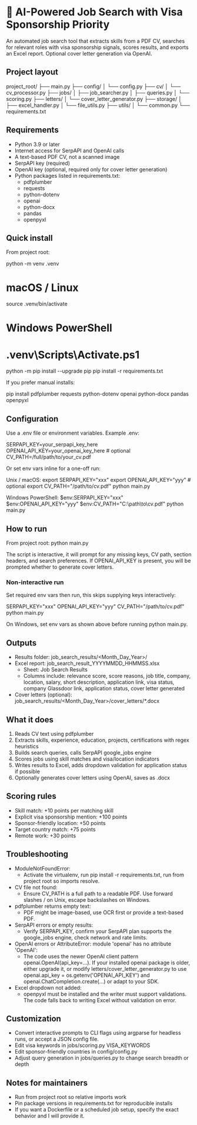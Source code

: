 # 🚀 AI-Powered Job Search with Visa Sponsorship Priority

An automated job search tool that extracts skills from a PDF CV, searches for relevant roles with visa sponsorship signals, scores results, and exports an Excel report. Optional cover letter generation via OpenAI.

## Project layout

project_root/
├── main.py
├── config/
│   └── config.py
├── cv/
│   └── cv_processor.py
├── jobs/
│   ├── job_searcher.py
│   ├── queries.py
│   └── scoring.py
├── letters/
│   └── cover_letter_generator.py
├── storage/
│   ├── excel_handler.py
│   └── file_utils.py
├── utils/
│   └── common.py
└── requirements.txt

## Requirements

- Python 3.9 or later
- Internet access for SerpAPI and OpenAI calls
- A text-based PDF CV, not a scanned image
- SerpAPI key (required)
- OpenAI key (optional, required only for cover letter generation)
- Python packages listed in requirements.txt:
  - pdfplumber
  - requests
  - python-dotenv
  - openai
  - python-docx
  - pandas
  - openpyxl

## Quick install

From project root:

python -m venv .venv
# macOS / Linux
source .venv/bin/activate
# Windows PowerShell
# .venv\Scripts\Activate.ps1

python -m pip install --upgrade pip
pip install -r requirements.txt

If you prefer manual installs:

pip install pdfplumber requests python-dotenv openai python-docx pandas openpyxl

## Configuration

Use a .env file or environment variables. Example .env:

SERPAPI_KEY=your_serpapi_key_here
OPENAI_API_KEY=your_openai_key_here   # optional
CV_PATH=/full/path/to/your_cv.pdf

Or set env vars inline for a one-off run:

Unix / macOS:
export SERPAPI_KEY="xxx"
export OPENAI_API_KEY="yyy"   # optional
export CV_PATH="/path/to/cv.pdf"
python main.py

Windows PowerShell:
$env:SERPAPI_KEY="xxx"
$env:OPENAI_API_KEY="yyy"
$env:CV_PATH="C:\path\to\cv.pdf"
python main.py

## How to run

From project root:
python main.py

The script is interactive, it will prompt for any missing keys, CV path, section headers, and search preferences. If OPENAI_API_KEY is present, you will be prompted whether to generate cover letters.

### Non-interactive run

Set required env vars then run, this skips supplying keys interactively:

SERPAPI_KEY="xxx" OPENAI_API_KEY="yyy" CV_PATH="/path/to/cv.pdf" python main.py

On Windows, set env vars as shown above before running python main.py.

## Outputs

- Results folder: job_search_results/<Month_Day_Year>/
- Excel report: job_search_result_YYYYMMDD_HHMMSS.xlsx
  - Sheet: Job Search Results
  - Columns include: relevance score, score reasons, job title, company, location, salary, short description, application link, visa status, company Glassdoor link, application status, cover letter generated
- Cover letters (optional): job_search_results/<Month_Day_Year>/cover_letters/*.docx

## What it does

1. Reads CV text using pdfplumber
2. Extracts skills, experience, education, projects, certifications with regex heuristics
3. Builds search queries, calls SerpAPI google_jobs engine
4. Scores jobs using skill matches and visa/location indicators
5. Writes results to Excel, adds dropdown validation for application status if possible
6. Optionally generates cover letters using OpenAI, saves as .docx

## Scoring rules

- Skill match: +10 points per matching skill
- Explicit visa sponsorship mention: +100 points
- Sponsor-friendly location: +50 points
- Target country match: +75 points
- Remote work: +30 points

## Troubleshooting

- ModuleNotFoundError:
  - Activate the virtualenv, run pip install -r requirements.txt, run from project root so imports resolve.
- CV file not found:
  - Ensure CV_PATH is a full path to a readable PDF. Use forward slashes / on Unix, escape backslashes on Windows.
- pdfplumber returns empty text:
  - PDF might be image-based, use OCR first or provide a text-based PDF.
- SerpAPI errors or empty results:
  - Verify SERPAPI_KEY, confirm your SerpAPI plan supports the google_jobs engine, check network and rate limits.
- OpenAI errors or AttributeError: module 'openai' has no attribute 'OpenAI':
  - The code uses the newer OpenAI client pattern openai.OpenAI(api_key=...). If your installed openai package is older, either upgrade it, or modify letters/cover_letter_generator.py to use openai.api_key = os.getenv('OPENAI_API_KEY') and openai.ChatCompletion.create(...) or adapt to your SDK.
- Excel dropdown not added:
  - openpyxl must be installed and the writer must support validations. The code falls back to writing Excel without validation on error.

## Customization

- Convert interactive prompts to CLI flags using argparse for headless runs, or accept a JSON config file.
- Edit visa keywords in jobs/scoring.py VISA_KEYWORDS
- Edit sponsor-friendly countries in config/config.py
- Adjust query generation in jobs/queries.py to change search breadth or depth

## Notes for maintainers

- Run from project root so relative imports work
- Pin package versions in requirements.txt for reproducible installs
- If you want a Dockerfile or a scheduled job setup, specify the exact behavior and I will provide it.
